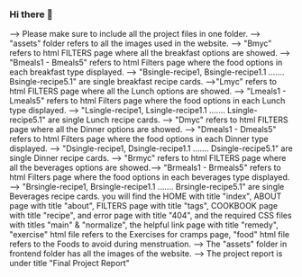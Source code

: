 ### Hi there 👋
--> Please make sure to include all the project files in one folder.
--> "assets" folder refers to all the images used in the website. --> "Bmyc" refers to html FILTERS page where all the breakfast options are showed. --> "Bmeals1 - Bmeals5" refers to html Filters page where the food options in each breakfast type displayed. --> "Bsingle-recipe1, Bsingle-recipe1.1 ....... Bsingle-recipe5.1" are single breakfast recipe cards. 
-->"Lmyc" refers to html FILTERS page where all the Lunch options are showed. --> "Lmeals1 - Lmeals5" refers to html Filters page where the food options in each Lunch type displayed. --> "Lsingle-recipe1, Lsingle-recipe1.1 ....... Lsingle-recipe5.1" are single Lunch recipe cards.
--> "Dmyc" refers to html FILTERS page where all the Dinner options are showed. --> "Dmeals1 - Dmeals5" refers to html Filters page where the food options in each Dinner type displayed. --> "Dsingle-recipe1, Dsingle-recipe1.1 ....... Dsingle-recipe5.1" are single Dinner recipe cards.
--> "Brmyc" refers to html FILTERS page where all the beverages options are showed.--> "Brmeals1 - Brmeals5" refers to html Filters page where the food options in each beverages type displayed. --> "Brsingle-recipe1, Brsingle-recipe1.1 ....... Brsingle-recipe5.1" are single Beverages recipe cards.
you will find the HOME with title "index", ABOUT page with title "about", FILTERS page with title "tags", COOKBOOK page with title "recipe", and error page with title "404", and the required CSS files with titles "main" & "normalize", the helpful link page with title "remedy", "exercise" html file refers to the Exercises for cramps page, "food" html file refers to the Foods to avoid during menstruation.
--> The "assets" folder in frontend folder has all the images of the website.
--> The project report is under title "Final Project Report"
<!--
**shirinshaik/shirinshaik** is a ✨ _special_ ✨ repository because its `README.md` (this file) appears on your GitHub profile.

Here are some ideas to get you started:

- 🔭 I’m currently working on ...
- 🌱 I’m currently learning ...
- 👯 I’m looking to collaborate on ...
- 🤔 I’m looking for help with ...
- 💬 Ask me about ...
- 📫 How to reach me: ...
- 😄 Pronouns: ...
- ⚡ Fun fact: ...
-->
